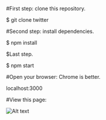 #First step: clone this repository.

$ git clone twitter

#Second step: install dependencies.

$ npm install

$Last step.

$ npm start

#Open your browser: Chrome is better.

localhost:3000

#View this page:

![Alt text](https://www.dropbox.com/s/0wer70zegvty3mc/pantalla-twitter-app.jpg?dl=0 "Result")

